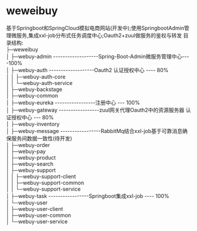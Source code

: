 # weweibuy
基于Springboot和SpringCloud模拟电商网站(开发中);使用SpringbootAdmin管理微服务,集成xxl-job分布式任务调度中心;Oauth2+zuul做服务的鉴权与转发
目录结构:  
├─weweibuy  
│  ├─webuy-admin  -------------------Spring-Boot-Admin微服务管理中心----100%  
│  ├─webuy-auth   -------------------Oauth2 认证授权中心 ---- 80%  
│  │  ├─webuy-auth-core  
│  │  └─webuy-auth-service  
│  ├─webuy-backstage  
│  ├─webuy-common  
│  ├─webuy-eureka   -----------------注册中心  --- 100%  
│  ├─webuy-gateway  -----------------zuul网关代理Oauth2中的资源服务器 认证授权中心 --- 80%   
│  ├─webuy-inventory  
│  ├─webuy-message  -----------------RabbitMq结合xxl-job基于可靠消息确保服务间数据一致性(待开发)  
│  ├─webuy-order  
│  ├─webuy-pay  
│  ├─webuy-product  
│  ├─webuy-search  
│  ├─webuy-support  
│  │  ├─webuy-support-client  
│  │  ├─webuy-support-common  
│  │  └─webuy-support-service  
│  ├─webuy-task   -----------------Springboot集成xxl-job ---- 100%  
│  └─webuy-user  
│      ├─webuy-user-client  
│      ├─webuy-user-common  
│      └─webuy-user-service  

